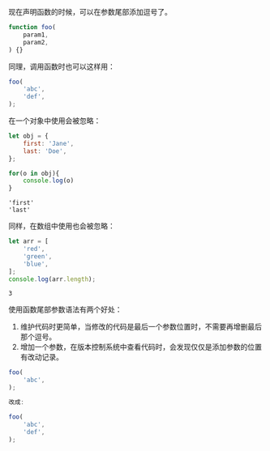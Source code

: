 现在声明函数的时候，可以在参数尾部添加逗号了。

```javascript
function foo(
    param1,
    param2,
) {}
```

同理，调用函数时也可以这样用：

```javascript
foo(
    'abc',
    'def',
);
```

在一个对象中使用会被忽略：

```javascript
let obj = {
    first: 'Jane',
    last: 'Doe',
};

for(o in obj){
    console.log(o)
}
```

```
'first'
'last'
```

同样，在数组中使用也会被忽略：

```javascript
let arr = [
    'red',
    'green',
    'blue',
];
console.log(arr.length);
```

```
3
```

使用函数尾部参数语法有两个好处：

1. 维护代码时更简单，当修改的代码是最后一个参数位置时，不需要再增删最后那个逗号。
2. 增加一个参数，在版本控制系统中查看代码时，会发现仅仅是添加参数的位置有改动记录。

```javascript
foo(
    'abc',
);

改成:

foo(
    'abc',
    'def',
);
```
